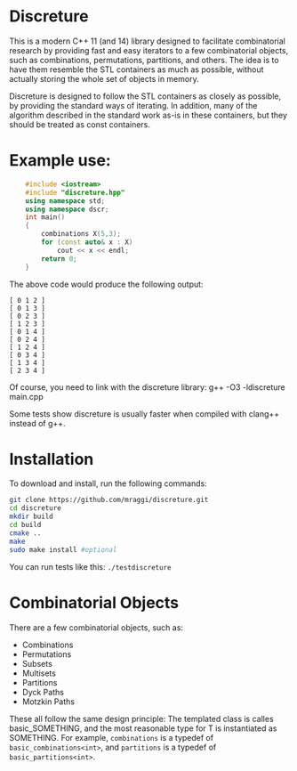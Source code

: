 # Discreture

This is a modern C++ 11 (and 14) library designed to facilitate combinatorial research by providing fast and easy iterators to a few combinatorial objects, such as combinations, permutations, partitions, and others. The idea is to have them resemble the STL containers as much as possible, without actually storing the whole set of objects in memory.

Discreture is designed to follow the STL containers as closely as possible, by providing the standard ways of iterating. In addition, many of the algorithm described in the standard <algorithm> work as-is in these containers, but they should be treated as const containers.

# Example use:

```c++
    #include <iostream>
    #include "discreture.hpp"
    using namespace std;
    using namespace dscr;
    int main()
    {
        combinations X(5,3);
        for (const auto& x : X)
            cout << x << endl;
        return 0;
    }
```
The above code would produce the following output:

    [ 0 1 2 ]
    [ 0 1 3 ]
    [ 0 2 3 ]
    [ 1 2 3 ]
    [ 0 1 4 ]
    [ 0 2 4 ]
    [ 1 2 4 ]
    [ 0 3 4 ]
    [ 1 3 4 ]
    [ 2 3 4 ]

Of course, you need to link with the discreture library:
g++ -O3 -ldiscreture main.cpp

Some tests show discreture is usually faster when compiled with clang++ instead of g++.

# Installation

To download and install, run the following commands:

```sh
git clone https://github.com/mraggi/discreture.git
cd discreture
mkdir build
cd build
cmake ..
make
sudo make install #optional
```

You can run tests like this: `./testdiscreture`

# Combinatorial Objects

There are a few combinatorial objects, such as:
  - Combinations
  - Permutations
  - Subsets
  - Multisets
  - Partitions
  - Dyck Paths
  - Motzkin Paths

These all follow the same design principle: The templated class is calles basic_SOMETHING<class T>, and the most reasonable type for T is instantiated as SOMETHING. For example, `combinations` is a typedef of `basic_combinations<int>`, and `partitions` is a typedef of `basic_partitions<int>`.

